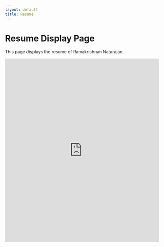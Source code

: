 ```yaml
---
layout: default
title: Resume
---
```


# Resume Display Page

This page displays the resume of Ramakrishnan Natarajan.

<iframe src="https://docs.google.com/viewer?url=https://raw.githubusercontent.com/rnmech/CAD/docs/Ramakrishnan_Git_Resume.pdf&embedded=true" style="width:100%; height:600px;" frameborder="0"></iframe>
